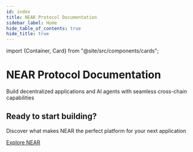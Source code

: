 ```yaml
---
id: index
title: NEAR Protocol Documentation
sidebar_label: Home
hide_table_of_contents: true
hide_title: true
---
```


import {Container, Card} from "@site/src/components/cards";

<div className="landing">

  <div className="landing-intro">
    <h1>NEAR Protocol Documentation</h1>
    <p className="landing-subtitle">Build decentralized applications and AI agents with seamless cross-chain capabilities</p>
    <div className="landing-underline"></div>
  </div>

  <Container>
    <Card 
      img="/img/icons/near-light.svg"
      title="New to NEAR?"
      text="NEAR is a layer-1 blockchain built for scale and multichain compatibility. Battle-tested with 13M+ transaction peaks and 5 years of zero downtime"
      links={{
              "What is NEAR?": "/protocol/basics",
              "Account Model": "/protocol/account-id",
              "Transactions": "/protocol/transactions"    }}
    />
    <Card
      img="/img/icons/ai-light.svg"
      title="AI Native Infrastructure"
      text="NEAR is the execution layer for AI-native apps—enabling agents to own assets, make decisions, and transact freely across networks"
      links={{
        "Getting Started": "/ai/introduction",
        "Shade Agents": "/ai/shade-agents/introduction",
        "NEAR AI Docs": "https://docs.near.ai"
      }}
    />
    <Card 
      img="/img/icons/multichain-light.svg"
      title="Multi-Chain"
      text="Tap into any blockchain with NEAR's chain abstraction layer"
      links={{
        "What is Chain Abstraction?": "/chain-abstraction/what-is",
        "NEAR Intents": "/chain-abstraction/intents/overview",
        "Chain Signatures": "/chain-abstraction/chain-signatures"
       }}
    />
  </Container>
    
  <Container>
    <Card 
      img="/img/icons/app-light.svg"
      title="Web3 Applications"
      text="Create modern web applications that interact with the NEAR blockchain. Learn frontend integration and user experience best practices"
      links={{
        "What are Web3 Apps?": "/web3-apps/what-is",
        "Quickstart ✨": "/web3-apps/quickstart",
        "Use a Contract in Your Frontend": "/web3-apps/integrate-contracts",    }}
    />
    <Card 
      img="/img/icons/contract-light.svg"
      title="Smart Contracts"
      text="Deploy and interact with smart contracts on NEAR. From basic concepts to advanced patterns and security best practices"
      links={{
        "What are Smart Contracts?": "/smart-contracts/what-is",
        "Quickstart ✨": "/smart-contracts/quickstart",
        "Contract's Anatomy": "/smart-contracts/anatomy/",  }}
    />
    <Card 
      img="/img/icons/token-light.svg"
      title="Tokens and Primitives"
      text="Learn about FTs, NFTs, DAOs and everything you need to build an application on NEAR"
      links={{
        "Fungible Tokens (FT)": "/primitives/ft",
        "Non-Fungible Tokens (NFT)": "/primitives/nft",
        "Autonomous Organizations": "/primitives/dao"
        }}
    />
  </Container>

  <div className="landing-footer">
    <h2>Ready to start building?</h2>
    <p>Discover what makes NEAR the perfect platform for your next application</p>
    <div className="landing-cta">
      <a href="/protocol/basics" className="button button--primary button--lg">Explore NEAR</a>
    </div>
  </div>

</div>
